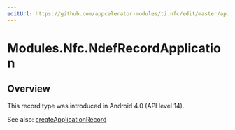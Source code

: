 ```yaml
---
editUrl: https://github.com/appcelerator-modules/ti.nfc/edit/master/apidoc/NdefRecord.yml
---
```

# Modules.Nfc.NdefRecordApplication

<TypeHeader/>

## Overview

This record type was introduced in Android 4.0 (API level 14).

See also:
[createApplicationRecord](http://developer.android.com/reference/android/nfc/NdefRecord.html#createApplicationRecord(java.lang.String))

<ApiDocs/>
